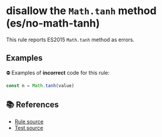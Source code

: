 # disallow the `Math.tanh` method (es/no-math-tanh)

This rule reports ES2015 `Math.tanh` method as errors.

## Examples

⛔ Examples of **incorrect** code for this rule:

```js
const n = Math.tanh(value)
```

## 📚 References

- [Rule source](../../lib/rules/no-math-tanh.js)
- [Test source](../../tests/lib/rules/no-math-tanh.js)
